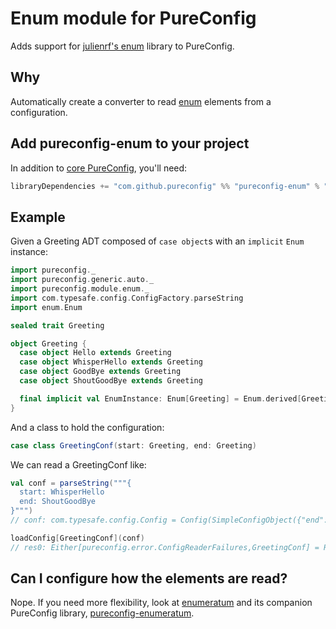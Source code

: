 # Enum module for PureConfig

Adds support for [julienrf's enum](https://github.com/julienrf/enum) library to PureConfig.

## Why

Automatically create a converter to read [enum](https://github.com/julienrf/enum) elements from a configuration.

## Add pureconfig-enum to your project

In addition to [core PureConfig](https://github.com/pureconfig/pureconfig), you'll need:

```scala
libraryDependencies += "com.github.pureconfig" %% "pureconfig-enum" % "0.10.0"
```

## Example

Given a Greeting ADT composed of `case object`s with an `implicit` `Enum` instance:

```scala
import pureconfig._
import pureconfig.generic.auto._
import pureconfig.module.enum._
import com.typesafe.config.ConfigFactory.parseString
import enum.Enum

sealed trait Greeting

object Greeting {
  case object Hello extends Greeting
  case object WhisperHello extends Greeting
  case object GoodBye extends Greeting
  case object ShoutGoodBye extends Greeting

  final implicit val EnumInstance: Enum[Greeting] = Enum.derived[Greeting]
}
```

And a class to hold the configuration:
```scala
case class GreetingConf(start: Greeting, end: Greeting)
```

We can read a GreetingConf like:
```scala
val conf = parseString("""{
  start: WhisperHello
  end: ShoutGoodBye
}""")
// conf: com.typesafe.config.Config = Config(SimpleConfigObject({"end":"ShoutGoodBye","start":"WhisperHello"}))

loadConfig[GreetingConf](conf)
// res0: Either[pureconfig.error.ConfigReaderFailures,GreetingConf] = Right(GreetingConf(WhisperHello,ShoutGoodBye))
```

## Can I configure how the elements are read?

Nope. If you need more flexibility, look at [enumeratum](https://github.com/lloydmeta/enumeratum) and its companion PureConfig library, [pureconfig-enumeratum](https://github.com/leifwickland/pureconfig/tree/master/modules/enumeratum).
